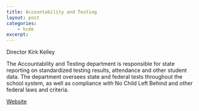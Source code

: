 ```yaml
---
title: Accountability and Testing
layout: post
categories:
    - hcde
excerpt:
---
```


Director Kirk Kelley

The Accountability and Testing department is responsible for state reporting on standardized testing results, attendance and other student data. The department oversees state and federal tests throughout the school system, as well as compliance with No Child Left Behind and other federal laws and criteria.

[Website](http://www.hcde.org/?DivisionID=14433&ToggleSideNav=ShowAll)

